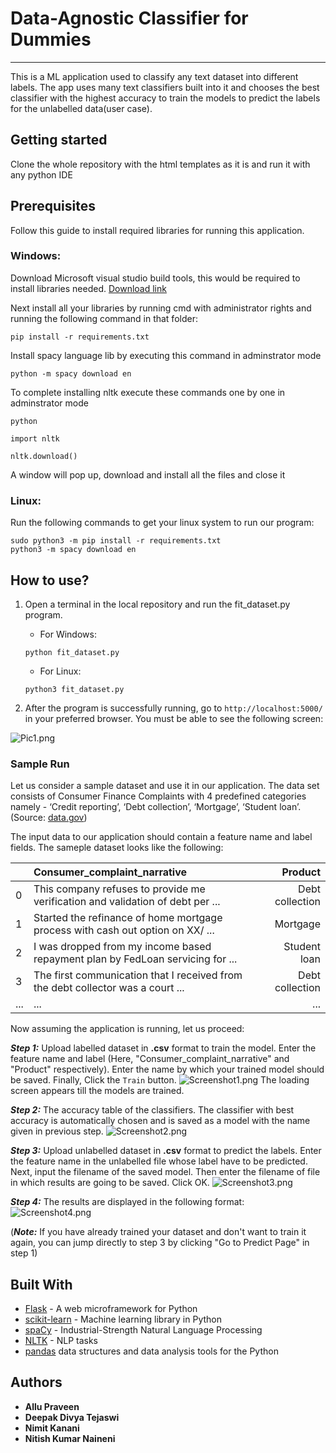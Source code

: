 # Data-Agnostic Classifier for Dummies
___
This is a ML application used to classify any text dataset into different labels. The app uses many text classifiers built into it and chooses the best classifier with the highest accuracy to train the models to predict the labels for the unlabelled data(user case).

## Getting started
Clone the whole repository with the html templates as it is and run it with any python IDE

## Prerequisites
Follow this guide to install required libraries for running this application.

### Windows:
Download Microsoft visual studio build tools, this would be required to install libraries needed.
[Download link](http://download.microsoft.com/download/5/F/7/5F7ACAEB-8363-451F-9425-68A90F98B238/visualcppbuildtools_full.exe)

Next install all your libraries by running cmd with administrator rights and running the following command in that folder:

```
pip install -r requirements.txt 
```

Install spacy language lib by executing this command in adminstrator mode

```
python -m spacy download en
```

To complete installing nltk execute these commands one by one in adminstrator mode

```
python
```
```
import nltk
```
```
nltk.download()
```

A window will pop up, download and install all the files and close it

### Linux:
Run the following commands to get your linux system to run our program:

```
sudo python3 -m pip install -r requirements.txt
python3 -m spacy download en
```

## How to use?
1. Open a terminal in the local repository and run the fit_dataset.py program.

	- For Windows:
	```
	python fit_dataset.py
	```
	- For Linux:
	```
	python3 fit_dataset.py
	```
	
2. After the program is successfully running, go to ```http://localhost:5000/``` in your preferred browser.
You must be able to see the following screen:

![Pic1.png](https://bitbucket.org/repo/Mrep4aL/images/3851008729-Pic1.png)

### Sample Run

Let us consider a sample dataset and use it in our application. The data set consists of Consumer Finance Complaints with 4 predefined categories namely - ‘Credit reporting’,  ‘Debt collection’, ‘Mortgage’, ‘Student loan’.
(Source: [data.gov](https://catalog.data.gov/dataset/consumer-complaint-database))

The input data to our application should contain a feature name and label fields.
The sameple dataset looks like the following:

||Consumer_complaint_narrative|Product|
|---|:---|---:|
|0|This company refuses to provide me verification and validation of debt per ...|Debt collection|
|1|Started the refinance of home mortgage process with cash out option on XX/ ...|Mortgage|
|2|I was dropped from my income based repayment plan by FedLoan servicing for ...|Student loan|
|3|The first communication that I received from the debt collector was a court ...|Debt collection|
|...|...|...|

Now assuming the application is running, let us proceed:

***Step 1:*** Upload labelled dataset in **.csv** format to train the model. Enter the feature name and label (Here, "Consumer_complaint_narrative" and "Product" respectively). Enter the name by which your trained model should be saved. Finally, Click the ```Train``` button. 
![Screenshot1.png](https://bitbucket.org/repo/Mrep4aL/images/1951300499-Screenshot1.png)
The loading screen appears till the models are trained.

***Step 2:*** The accuracy table of the classifiers. The classifier with best accuracy is automatically chosen and is saved as a model with the name given in previous step.
![Screenshot2.png](https://bitbucket.org/repo/Mrep4aL/images/4278194869-Screenshot2.png)

***Step 3:*** Upload unlabelled dataset in **.csv** format to predict the labels. Enter the feature name in the unlabelled file whose label have to be predicted. Next, input the filename of the saved model. Then enter the filename of file in which results are going to be saved. Click OK. 
![Screenshot3.png](https://bitbucket.org/repo/Mrep4aL/images/2053624400-Screenshot3.png)

***Step 4:*** The results are displayed in the following format:
![Screenshot4.png](https://bitbucket.org/repo/Mrep4aL/images/1116904224-Screenshot4.png)

(***Note:*** If you have already trained your dataset and don't want to train it again, you can jump directly to step 3 by clicking "Go to Predict Page" in step 1)

## Built With
- [Flask](http://flask.pocoo.org/) - A web microframework for Python
- [scikit-learn](http://scikit-learn.org/stable/index.html) - Machine learning library in Python
- [spaCy](https://spacy.io/) - Industrial-Strength Natural Language Processing
- [NLTK](https://www.nltk.org/) - NLP tasks
- [pandas](https://pandas.pydata.org/) data structures and data analysis tools for the Python

## Authors
* **Allu Praveen**
* **Deepak Divya Tejaswi**
* **Nimit Kanani**
* **Nitish Kumar Naineni**
